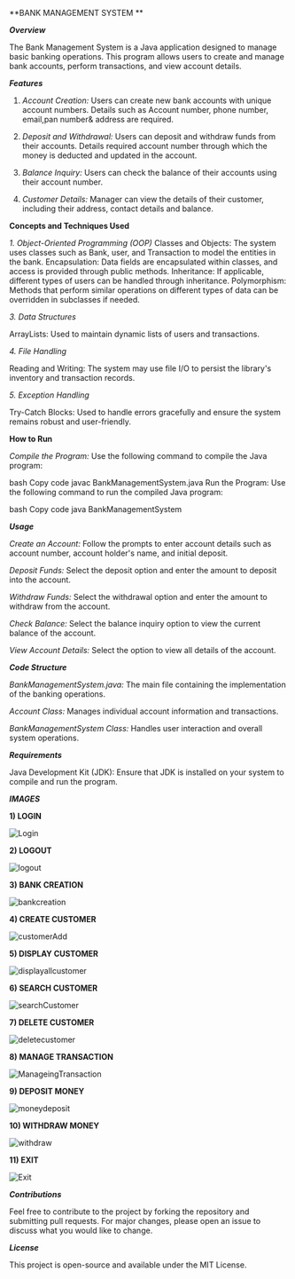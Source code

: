 **BANK MANAGEMENT SYSTEM
**

**_Overview_**

The Bank Management System is a Java application designed to manage basic banking operations. This program allows users to create and manage bank accounts, perform transactions, and view account details.

**_Features_**

1. _Account Creation:_ Users can create new bank accounts with unique account numbers. Details such as Account number, phone number, email,pan number& address are required.

2. _Deposit and Withdrawal:_ Users can deposit and withdraw funds from their accounts. Details required account number through which the money is deducted and updated in the account.

3. _Balance Inquiry:_ Users can check the balance of their accounts using their account number.

4. _Customer Details:_ Manager can view the details of their customer, including their address, contact details and balance.


**Concepts and Techniques Used**

_1. Object-Oriented Programming (OOP)_
Classes and Objects: The system uses classes such as Bank, user, and Transaction to model the entities in the bank.
Encapsulation: Data fields are encapsulated within classes, and access is provided through public methods.
Inheritance: If applicable, different types of users can be handled through inheritance.
Polymorphism: Methods that perform similar operations on different types of data can be overridden in subclasses if needed.

_3. Data Structures_

ArrayLists: Used to maintain dynamic lists of users and transactions.

_4. File Handling_

Reading and Writing: The system may use file I/O to persist the library's inventory and transaction records.

_5. Exception Handling_

Try-Catch Blocks: Used to handle errors gracefully and ensure the system remains robust and user-friendly.

**How to Run**

_Compile the Program:_ Use the following command to compile the Java program:

bash
Copy code
javac BankManagementSystem.java
Run the Program: Use the following command to run the compiled Java program:

bash
Copy code
java BankManagementSystem


**_Usage_**

_Create an Account:_ Follow the prompts to enter account details such as account number, account holder's name, and initial deposit.

_Deposit Funds:_ Select the deposit option and enter the amount to deposit into the account.

_Withdraw Funds:_ Select the withdrawal option and enter the amount to withdraw from the account.

_Check Balance:_ Select the balance inquiry option to view the current balance of the account.

_View Account Details:_ Select the option to view all details of the account.

**_Code Structure_**

_BankManagementSystem.java:_ The main file containing the implementation of the banking operations.

_Account Class:_ Manages individual account information and transactions.

_BankManagementSystem Class:_ Handles user interaction and overall system operations.

**_Requirements_**

Java Development Kit (JDK): Ensure that JDK is installed on your system to compile and run the program.

_**IMAGES**_

**1) LOGIN**

![Login](https://github.com/saravanan2047/Bank_Management_System/assets/95707512/c96bdfe0-8f03-4ef5-b964-0b18976fd945)

**2) LOGOUT**

![logout](https://github.com/saravanan2047/Bank_Management_System/assets/95707512/827f9e8c-e87e-4bc0-a68f-e93150f8ba66)

**3) BANK CREATION**

![bankcreation](https://github.com/saravanan2047/Bank_Management_System/assets/95707512/a7dfe5bc-8e2d-4c8f-9bbf-77b407aabb30)

**4) CREATE CUSTOMER**

![customerAdd](https://github.com/saravanan2047/Bank_Management_System/assets/95707512/addf6f3f-ef3f-4bb9-ba4f-a576ddfa8846)

**5) DISPLAY CUSTOMER**

![displayallcustomer](https://github.com/saravanan2047/Bank_Management_System/assets/95707512/e9d997e9-af6f-466e-b389-bb7c8e2d40a6)

**6) SEARCH CUSTOMER**

![searchCustomer](https://github.com/saravanan2047/Bank_Management_System/assets/95707512/23d058b8-b750-4fd3-bbb6-929ce410d6f3)

**7) DELETE CUSTOMER**

![deletecustomer](https://github.com/saravanan2047/Bank_Management_System/assets/95707512/268a753c-5ca9-41a4-96a7-fe63035c875c)

**8) MANAGE TRANSACTION**

![ManageingTransaction](https://github.com/saravanan2047/Bank_Management_System/assets/95707512/912b0b70-528e-47d8-88ce-2f9bd452dee3)

**9) DEPOSIT MONEY**

![moneydeposit](https://github.com/saravanan2047/Bank_Management_System/assets/95707512/ab310684-3470-4e2a-aae1-1ec3bee2a230)

**10) WITHDRAW MONEY**

![withdraw](https://github.com/saravanan2047/Bank_Management_System/assets/95707512/7b7f05e4-ec85-45d7-869b-61ce08bb5820)

**11) EXIT**

![Exit](https://github.com/saravanan2047/Bank_Management_System/assets/95707512/1d8ac5a6-06f7-44d4-9adb-52856b4c69a2)


**_Contributions_**

Feel free to contribute to the project by forking the repository and submitting pull requests. For major changes, please open an issue to discuss what you would like to change.

**_License_**

This project is open-source and available under the MIT License.

